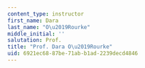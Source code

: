 ```yaml
---
content_type: instructor
first_name: Dara
last_name: "O\u2019Rourke"
middle_initial: ''
salutation: Prof.
title: "Prof. Dara O\u2019Rourke"
uid: 6921ec68-87be-71ab-b1ad-2239decd4846
---
```

